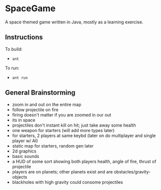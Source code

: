 SpaceGame
=========

A space themed game written in Java, mostly as a learning exercise.

## Instructions 

To build:

* `ant`
  
To run:

* `ant run`

## General Brainstorming

* zoom in and out on the entire map
* follow projectile on fire
* firing doesn't matter if you are zoomed in our out
* its in space
* projectiles don't instant kill on hit; just take away some health
* one weapon for starters (will add more types later)
* for starters, 2 players at same keybd (later on do multiplayer and single player w/ AI)
* static map for starters, random gen later
* 2d graphics
* basic sounds
* a HUD of some sort showing both players health, angle of fire, thrust of projectile
* players are on planets;  other planets exist and are obstacles/gravity-objects
* blackholes with high gravity could consome projectiles
